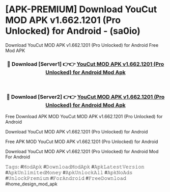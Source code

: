 # [APK-PREMIUM] Download YouCut MOD APK v1.662.1201 (Pro Unlocked) for Android - (sa0io)
Download YouCut MOD APK v1.662.1201 (Pro Unlocked) for Android Free Mod APK

<div align="center">
<h3>🔴 Download [Server1] 👉👉 <a href="https://apk-comot.site?title=YouCut_MOD_APK_v1.662.1201_(Pro_Unlocked)_for_Android">YouCut MOD APK v1.662.1201 (Pro Unlocked) for Android Mod Apk</a></h3><br>

<h3>🔴 Download [Server2] 👉👉 <a href="https://apk-comot.site?title=YouCut_MOD_APK_v1.662.1201_(Pro_Unlocked)_for_Android">YouCut MOD APK v1.662.1201 (Pro Unlocked) for Android Mod Apk</a></h3>
</div>


Free Download APK MOD YouCut MOD APK v1.662.1201 (Pro Unlocked) for Android

Download YouCut MOD APK v1.662.1201 (Pro Unlocked) for Android 

Free APK MOD YouCut MOD APK v1.662.1201 (Pro Unlocked) for Android 

Download YouCut MOD APK v1.662.1201 (Pro Unlocked) for Android Mod For Android

𝚃𝚊𝚐𝚜: #𝙼𝚘𝚍𝙰𝚙𝚔 #𝙳𝚘𝚠𝚗𝚕𝚘𝚊𝚍𝙼𝚘𝚍𝙰𝚙𝚔 #𝙰𝚙𝚔𝙻𝚊𝚝𝚎𝚜𝚝𝚅𝚎𝚛𝚜𝚒𝚘𝚗 #𝙰𝚙𝚔𝚄𝚗𝚕𝚒𝚖𝚒𝚝𝚎𝚍𝙼𝚘𝚗𝚎𝚢 #𝙰𝚙𝚔𝚄𝚗𝚕𝚘𝚌𝚔𝙰𝚕𝚕 #𝙰𝚙𝚔𝙽𝚘𝙰𝚍𝚜 #𝚄𝚗𝚕𝚘𝚌𝚔𝙿𝚛𝚎𝚖𝚒𝚞𝚖 #𝙵𝚘𝚛𝙰𝚗𝚍𝚛𝚘𝚒𝚍 #𝙵𝚛𝚎𝚎𝙳𝚘𝚠𝚗𝚕𝚘𝚊𝚍 #home_design_mod_apk